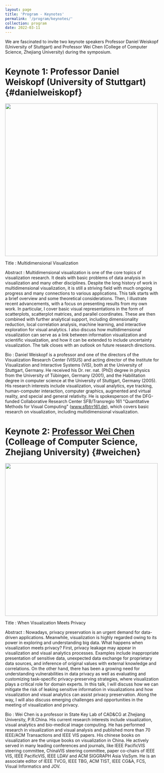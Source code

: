 ```yaml
---
layout: page
title: 'Program - Keynotes'
permalink: '/program/keynotes/'
collection: program
date: 2022-03-11
---
```


We are fascinated to invite two keynote speakers Professor Daniel Weiskopf (University of Stuttgart) and Professor Wei Chen (College of Computer Science, Zhejiang University) during the symposium.

<!-- Format: pre-recorded video and live QA -->

# Keynote 1: Professor Daniel Weiskopf (University of Stuttgart) {#danielweiskopf}
<img src="{{ site.url }}{{ site.baseurl }}/assets/images/keynotes/weiskopf.png" width="500" height="500" />

Title
: Multidimensional Visualization

Abstract
: Multidimensional visualization is one of the core topics of visualization research. It deals with basic problems of data analysis in visualization and many other disciplines. Despite the long history of work in multidimensional visualization, it is still a striving field with much ongoing progress and many connections to various applications. This talk starts with a brief overview and some theoretical considerations. Then, I illustrate recent advancements, with a focus on presenting results from my own work. In particular, I cover basic visual representations in the form of scatterplots, scatterplot matrices, and parallel coordinates. These are then combined with further analytical support, including dimensionality reduction, local correlation analysis, machine learning, and interactive exploration for visual analytics. I also discuss how multidimensional visualization can serve as a link between information visualization and scientific visualzation, and how it can be extended to include uncertainty visualization. The talk closes with an outlook on future research directions.

Bio
: Daniel Weiskopf is a professor and one of the directors of the Visualization Research Center (VISUS) and acting director of the Institute for Visualization and Interactive Systems (VIS), both at the University of Stuttgart, Germany. He received his Dr. rer. nat. (PhD) degree in physics from the University of Tübingen, Germany (2001), and the Habilitation degree in computer science at the University of Stuttgart, Germany (2005). His research interests include visualization, visual analytics, eye tracking, human-computer interaction, computer graphics, augmented and virtual reality, and special and general relativity. He is spokesperson of the DFG-funded Collaborative Research Center SFB/Transregio 161 "Quantitative Methods for Visual Computing" (www.sfbtrr161.de), which covers basic research on visualization, including multidimensional visualization.

# Keynote 2: [Professor Wei Chen](http://www.cad.zju.edu.cn/home/chenwei/) (Colleage of Computer Science, Zhejiang University) {#weichen}

<img src="{{ site.url }}{{ site.baseurl }}/assets/images/keynotes/WeiChen.png" width="500" height="500" />

Title
: When Visualization Meets Privacy

Abstract
:  Nowadays, privacy preservation is an urgent demand for data-driven applications. Meanwhile, visualization is highly regarded owing to its power in exploring and understanding big data. What happens when visualization meets privacy? First, privacy leakage may appear in visualization and visual analytics processes. Examples include inappropriate presentation of sensitive data, unexpected data exchange for proprietary data sources, and inference of original values with external knowledge and correlations. On the other hand, there has been a growing need for understanding vulnerabilities in data privacy as well as evaluating and customizing task-specific privacy-preserving strategies, where visualization plays a critical role for domain experts. In this talk, I will discuss how we can mitigate the risk of leaking sensitive information in visualizations and how visualization and visual analytics can assist privacy preservation. Along the way, I will also discuss emerging challenges and opportunities in the meeting of visualization and privacy.

Bio
: Wei Chen is a professor in State Key Lab of CAD&CG at Zhejiang University, P.R.China. His current research interests include visualization, visual analytics and bio-medical image computing. He has performed research in visualization and visual analysis and published more than 70 IEEE/ACM Transactions and IEEE VIS papers. His chinese books on visualization are the unique books on visualization in China. He actively served in many leading conferences and journals, like IEEE PacificVIS steering committee, ChinaVIS steering committee, paper co-chairs of IEEE VIS, IEEE PacificVIS, IEEE LDAV and ACM SIGGRAPH Asia VisSym. He is an associate editor of IEEE TVCG, IEEE TBG, ACM TIST, IEEE CG&A, FCS, Visual Informatics and JOV.
